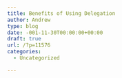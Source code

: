 ```yaml
---
title: Benefits of Using Delegation
author: Andrew
type: blog
date: -001-11-30T00:00:00+00:00
draft: true
url: /?p=11576
categories:
  - Uncategorized

---
```

